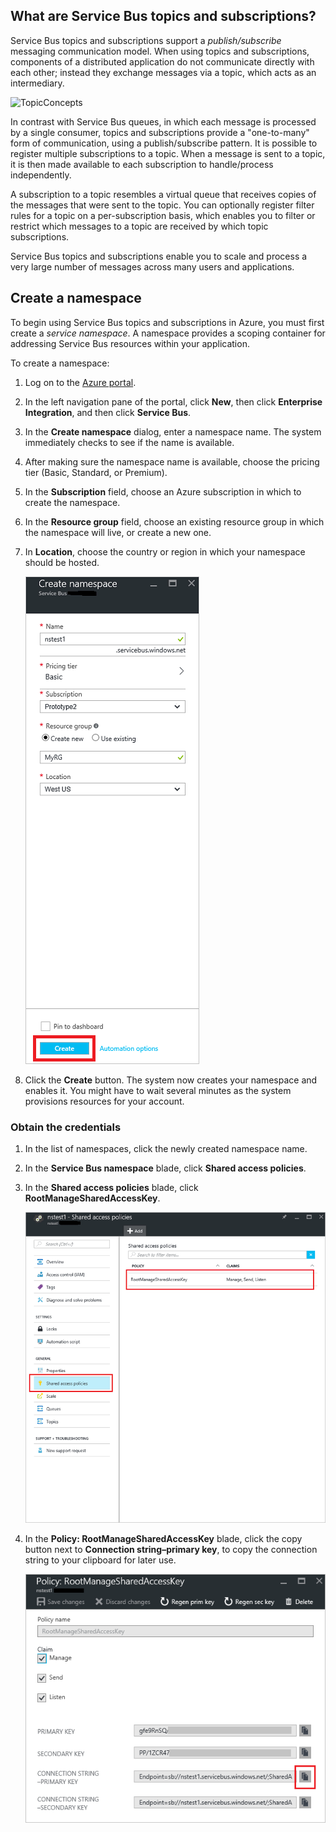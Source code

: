 ## What are Service Bus topics and subscriptions?

Service Bus topics and subscriptions support a *publish/subscribe* messaging communication model. When using topics and subscriptions, components of a distributed application do not communicate directly with each other; instead they exchange messages via a topic, which acts as an intermediary.

![TopicConcepts](./media/howto-service-bus-topics/sb-topics-01.png)

In contrast with Service Bus queues, in which each message is processed by a single consumer, topics and subscriptions provide a "one-to-many" form of communication, using a publish/subscribe pattern. It is possible to
register multiple subscriptions to a topic. When a message is sent to a topic, it is then made available to each subscription to handle/process independently.

A subscription to a topic resembles a virtual queue that receives copies of the messages that were sent to the topic. You can optionally register filter rules for a topic on a per-subscription basis, which enables you to filter or restrict which messages to a topic are received by which topic subscriptions.

Service Bus topics and subscriptions enable you to scale and process a very large number of messages across many users and applications.

## Create a namespace

To begin using Service Bus topics and subscriptions in Azure, you must first create a *service namespace*. A namespace provides a scoping container for addressing Service Bus resources within your application.

To create a namespace:

1. Log on to the [Azure portal][].

2. In the left navigation pane of the portal, click **New**, then click **Enterprise Integration**, and then click **Service Bus**.

4. In the **Create namespace** dialog, enter a namespace name. The system immediately checks to see if the name is available.

5. After making sure the namespace name is available, choose the pricing tier (Basic, Standard, or Premium).

7. In the **Subscription** field, choose an Azure subscription in which to create the namespace.

9. In the **Resource group** field, choose an existing resource group in which the namespace will live, or create a new one.      

8. In **Location**, choose the country or region in which your namespace should be hosted.

	![Create namespace][create-namespace]

6. Click the **Create** button. The system now creates your namespace and enables it. You might have to wait several minutes as the system provisions resources for your account.
 
### Obtain the credentials

1. In the list of namespaces, click the newly created namespace name.
 
3. In the **Service Bus namespace** blade, click **Shared access policies**.

4. In the **Shared access policies** blade, click **RootManageSharedAccessKey**.

	![connection-info][connection-info]

5. In the **Policy: RootManageSharedAccessKey** blade, click the copy button next to **Connection string–primary key**, to copy the connection string to your clipboard for later use.

	![connection-string][connection-string]

[Azure portal]: https://portal.azure.com
[create-namespace]: ./media/howto-service-bus-topics/create-namespace.png
[connection-info]: ./media/howto-service-bus-topics/connection-info.png
[connection-string]: ./media/howto-service-bus-topics/connection-string.png


